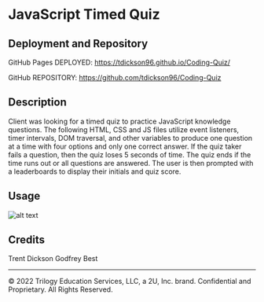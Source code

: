 # JavaScript Timed Quiz

## Deployment and Repository

GitHub Pages DEPLOYED: https://tdickson96.github.io/Coding-Quiz/ 

GitHub REPOSITORY: https://github.com/tdickson96/Coding-Quiz

## Description

Client was looking for a timed quiz to practice JavaScript knowledge questions. The following HTML, CSS and JS files utilize event listeners, timer intervals, DOM traversal, and other variables to produce one question at a time with four options and only one correct answer. If the quiz taker fails a question, then the quiz loses 5 seconds of time. The quiz ends if the time runs out or all questions are answered. The user is then prompted with a leaderboards to display their initials and quiz score. 


## Usage

![alt text](./assets/images/screenshot0.png)


## Credits
Trent Dickson
Godfrey Best
- - -
© 2022 Trilogy Education Services, LLC, a 2U, Inc. brand. Confidential and Proprietary. All Rights Reserved.
